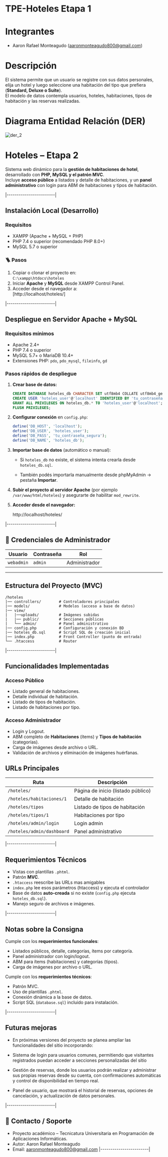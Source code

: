 # TPE-Hoteles Etapa 1

# Integrantes
- Aaron Rafael Monteagudo (aaronmonteagudo800@gmail.com)  

# Descripción
El sistema permite que un usuario se registre con sus datos personales, elija un hotel y luego seleccione una habitación del tipo que prefiera (**Standard, Deluxe o Suite**).  
El modelo de datos contempla usuarios, hoteles, habitaciones, tipos de habitación y las reservas realizadas.

# Diagrama Entidad Relación (DER)

![der_2](https://github.com/user-attachments/assets/e0de3f50-8fde-4481-842c-8dea6311e351)
# Hoteles – Etapa 2

Sistema web dinámico para la **gestión de habitaciones de hotel**, desarrollado con **PHP, MySQL y el patrón MVC**.  
Incluye **acceso público** a listados y detalle de habitaciones, y un **panel administrativo** con login para ABM de habitaciones y tipos de habitación.

|------------------------|

## Instalación Local (Desarrollo)

###  Requisitos
- XAMPP (Apache + MySQL + PHP)
- PHP 7.4 o superior (recomendado PHP 8.0+)
- MySQL 5.7 o superior

### 🪜 Pasos
1. Copiar o clonar el proyecto en:  
   `C:\xampp\htdocs\hoteles`
2. Iniciar **Apache** y **MySQL** desde XAMPP Control Panel.
3. Acceder desde el navegador a:  
   [http://localhost/hoteles/]

|------------------------|
## Despliegue en Servidor Apache + MySQL

### Requisitos mínimos
- Apache 2.4+
- PHP 7.4 o superior
- MySQL 5.7+ o MariaDB 10.4+
- Extensiones PHP: `pdo`, `pdo_mysql`, `fileinfo`, `gd`

### Pasos rápidos de despliegue
1. **Crear base de datos:**
   ```sql
   CREATE DATABASE hoteles_db CHARACTER SET utf8mb4 COLLATE utf8mb4_general_ci;
   CREATE USER 'hoteles_user'@'localhost' IDENTIFIED BY 'tu_contraseña_segura';
   GRANT ALL PRIVILEGES ON hoteles_db.* TO 'hoteles_user'@'localhost';
   FLUSH PRIVILEGES;
   ```

2. **Configurar conexión** en `config.php`:
   ```php
   define('DB_HOST', 'localhost');
   define('DB_USER', 'hoteles_user');
   define('DB_PASS', 'tu_contraseña_segura');
   define('DB_NAME', 'hoteles_db');
   ```

3. **Importar base de datos** (automático o manual):
   - Si `hoteles_db` no existe, el sistema intenta crearla desde `hoteles_db.sql`.

   - También podés importarla manualmente desde phpMyAdmin → pestaña **Importar**.

4. **Subir el proyecto al servidor Apache** (por ejemplo `/var/www/html/hoteles`) y asegurarte de habilitar `mod_rewrite`.

5. **Acceder desde el navegador:**

   http://localhost/hoteles/
   
|------------------------|

## 🔐 Credenciales de Administrador

| Usuario    | Contraseña |      Rol      |
|------------|------------|---------------|
| `webadmin` |   `admin`  | Administrador |

---

## Estructura del Proyecto (MVC)

```
/hoteles
|── controllers/        # Controladores principales
|── models/             # Modelos (acceso a base de datos)
|── view/
|   |──uploads/         # Imágenes subidas
|   |── public/         # Secciones públicas
|   └── admin/          # Panel administrativo
|── config.php          # Configuración y conexión BD
|── hoteles_db.sql      # Script SQL de creación inicial
|── index.php           # Front Controller (punto de entrada)
└── .htaccess           # Router
```

|------------------------|

## Funcionalidades Implementadas

### Acceso Público
- Listado general de habitaciones.
- Detalle individual de habitación.
- Listado de tipos de habitación.
- Listado de habitaciones por tipo.

### Acceso Administrador
- Login y Logout.
- ABM completo de **Habitaciones** (ítems) y **Tipos de habitación** (categorías).
- Carga de imágenes desde archivo o URL.
- Validación de archivos y eliminación de imágenes huérfanas.


## URLs Principales

| Ruta | Descripción |
|------|--------------|
| `/hoteles/` | Página de inicio (listado público) |
| `/hoteles/habitaciones/1` | Detalle de habitación |
| `/hoteles/tipos` | Listado de tipos de habitación |
| `/hoteles/tipos/1` | Habitaciones por tipo |
| `/hoteles/admin/login` | Login admin |
| `/hoteles/admin/dashboard` | Panel administrativo |

|------------------------|

## Requerimientos Técnicos
- Vistas con plantillas `.phtml`.
- Patrón **MVC**.
- `.htaccess` reescribe las URLs mas amigables
- `index.php` lee esos parámetros (htaccess) y ejecuta el controlador
- Base de datos **auto-creada** si no existe (`config.php` ejecuta `hoteles_db.sql`).
- Manejo seguro de archivos e imágenes.

|------------------------|

## Notas sobre la Consigna

 Cumple con los **requerimientos funcionales**:
- Listados públicos, detalle, categorías, ítems por categoría.  
- Panel administrador con login/logout.  
- ABM para ítems (habitaciones) y categorías (tipos).  
- Carga de imágenes por archivo o URL.  

Cumple con los **requerimientos técnicos**:
- Patrón MVC.  
- Uso de plantillas `.phtml`.  
- Conexión dinámica a la base de datos.  
- Script SQL (`database.sql`) incluido para instalación.  

|------------------------|
## Futuras mejoras

- En próximas versiones del proyecto se planea ampliar las funcionalidades del sitio incorporando:

- Sistema de login para usuarios comunes, permitiendo que visitantes registrados puedan acceder a secciones personalizadas
  del sitio

- Gestión de reservas, donde los usuarios podrán realizar y administrar sus propias reservas desde su cuenta, con
  confirmaciones automáticas y control de disponibilidad en tiempo real.

- Panel de usuario, que mostrará el historial de reservas, opciones de cancelación, y actualización de datos personales.

|------------------------|
## 📧 Contacto / Soporte
- Proyecto académico – Tecnicatura Universitaria en Programación de Aplicaciones Informáticas.  
- Autor: Aaron Rafael Monteagudo 
- Email: aaronmonteagudo800@gmail.com
|------------------------|

